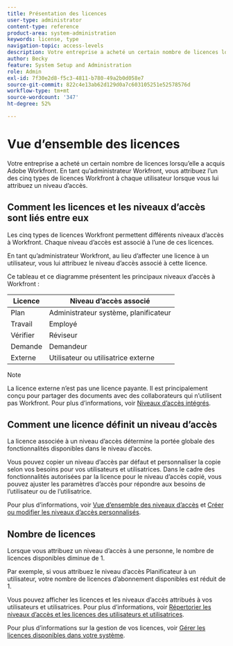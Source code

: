 ```yaml
---
title: Présentation des licences
user-type: administrator
content-type: reference
product-area: system-administration
keywords: license, type
navigation-topic: access-levels
description: Votre entreprise a acheté un certain nombre de licences lorsqu’elle a acquis Adobe Workfront. En tant qu’administrateur Workfront, vous attribuez l’un des cinq types de licences Workfront à chaque utilisateur lorsque vous lui attribuez un niveau d’accès.
author: Becky
feature: System Setup and Administration
role: Admin
exl-id: 7f30e2d8-f5c3-4811-b780-49a2b0d058e7
source-git-commit: 822c4e13ab62d129d0a7c603105251e52578576d
workflow-type: tm+mt
source-wordcount: '347'
ht-degree: 52%

---
```


# Vue d’ensemble des licences

<!-- Audited: 12/2023 -->

Votre entreprise a acheté un certain nombre de licences lorsqu’elle a acquis Adobe Workfront. En tant qu’administrateur Workfront, vous attribuez l’un des cinq types de licences Workfront à chaque utilisateur lorsque vous lui attribuez un niveau d’accès.

## Comment les licences et les niveaux d’accès sont liés entre eux

Les cinq types de licences Workfront permettent différents niveaux d’accès à Workfront. Chaque niveau d’accès est associé à l’une de ces licences.

En tant qu’administrateur Workfront, au lieu d’affecter une licence à un utilisateur, vous lui attribuez le niveau d’accès associé à cette licence.

Ce tableau et ce diagramme présentent les principaux niveaux d’accès à Workfront :

| Licence | Niveau d’accès associé |
|--- |--- |
| Plan | Administrateur système, planificateur |
| Travail | Employé |
| Vérifier | Réviseur |
| Demande | Demandeur |
| Externe | Utilisateur ou utilisatrice externe |

>[!NOTE]
>
>La licence externe n’est pas une licence payante. Il est principalement conçu pour partager des documents avec des collaborateurs qui n’utilisent pas Workfront. Pour plus d’informations, voir [Niveaux d’accès intégrés](/help/quicksilver/administration-and-setup/add-users/access-levels-and-object-permissions/default-access-levels-in-workfront.md).

## Comment une licence définit un niveau d’accès

La licence associée à un niveau d’accès détermine la portée globale des fonctionnalités disponibles dans le niveau d’accès.

Vous pouvez copier un niveau d’accès par défaut et personnaliser la copie selon vos besoins pour vos utilisateurs et utilisatrices. Dans le cadre des fonctionnalités autorisées par la licence pour le niveau d’accès copié, vous pouvez ajuster les paramètres d’accès pour répondre aux besoins de l’utilisateur ou de l’utilisatrice.

Pour plus d’informations, voir [Vue d’ensemble des niveaux d’accès](../../../administration-and-setup/add-users/access-levels-and-object-permissions/access-levels-overview.md) et [Créer ou modifier les niveaux d’accès personnalisés](../../../administration-and-setup/add-users/configure-and-grant-access/create-modify-access-levels.md).

## Nombre de licences

Lorsque vous attribuez un niveau d’accès à une personne, le nombre de licences disponibles diminue de 1.

Par exemple, si vous attribuez le niveau d’accès Planificateur à un utilisateur, votre nombre de licences d’abonnement disponibles est réduit de 1.

Vous pouvez afficher les licences et les niveaux d’accès attribués à vos utilisateurs et utilisatrices. Pour plus d’informations, voir [Répertorier les niveaux d’accès et les licences des utilisateurs et utilisatrices](../../../administration-and-setup/add-users/access-levels-and-object-permissions/list-access-levels-and-licenses-for-your-users.md).

Pour plus d’informations sur la gestion de vos licences, voir [Gérer les licences disponibles dans votre système](../../../administration-and-setup/get-started-wf-administration/manage-available-licenses-in-your-system.md).
